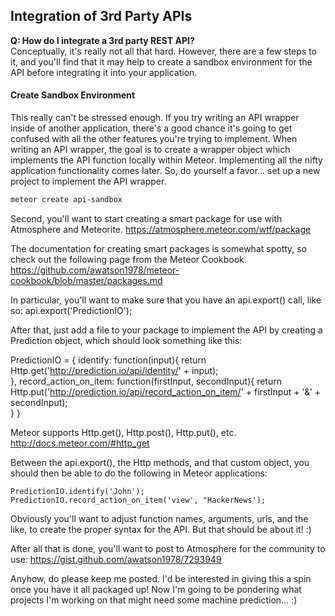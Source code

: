 ## Integration of 3rd Party APIs  

**Q:  How do I integrate a 3rd party REST API?**  
Conceptually, it's really not all that hard.  However, there are a few steps to it, and you'll find that it may help to create a sandbox environment for the API before integrating it into your application.

#### Create Sandbox Environment  
This really can't be stressed enough.  If you try writing an API wrapper inside of another application, there's a good chance it's going to get confused with all the other features you're trying to implement.  When writing an API wrapper, the goal is to create a wrapper object which implements the API function locally within Meteor.  Implementing all the nifty application functionality comes later.  So, do yourself a favor... set up a new project to implement the API wrapper.  

````sh
meteor create api-sandbox
````

Second, you'll want to start creating a smart package for use with Atmosphere and Meteorite.
https://atmosphere.meteor.com/wtf/package

The documentation for creating smart packages is somewhat spotty, so check out the following page from the Meteor Cookbook.
https://github.com/awatson1978/meteor-cookbook/blob/master/packages.md

In particular, you'll want to make sure that you have an api.export() call, like so:
api.export('PredictionIO');

After that, just add a file to your package to implement the API by creating a Prediction object, which should look something like this:

PredictionIO = {
  identify: function(input){
    return Http.get('http://prediction.io/api/identity/' + input);    
  },
  record_action_on_item: function(firstInput, secondInput){
    return Http.put('http://prediction.io/api/record_action_on_item/' + firstInput + '&' + secondInput);    
  }
}

Meteor supports Http.get(), Http.post(), Http.put(), etc.
http://docs.meteor.com/#http_get

Between the api.export(), the Http methods, and that custom object, you should then be able to do the following in Meteor applications:

    PredictionIO.identify('John');
    PredictionIO.record_action_on_item('view', "HackerNews');

Obviously you'll want to adjust function names, arguments, urls, and the like, to create the proper syntax for the API.  But that should be about it!  :)

After all that is done, you'll want to post to Atmosphere for the community to use:
https://gist.github.com/awatson1978/7293949

Anyhow, do please keep me posted.  I'd be interested in giving this a spin once you have it all packaged up!  Now I'm going to be pondering what projects I'm working on that might need some machine prediction...  :)
